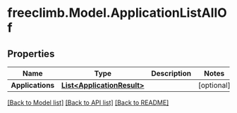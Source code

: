 # freeclimb.Model.ApplicationListAllOf

## Properties

Name | Type | Description | Notes
------------ | ------------- | ------------- | -------------
**Applications** | [**List&lt;ApplicationResult&gt;**](ApplicationResult.md) |  | [optional] 

[[Back to Model list]](../README.md#documentation-for-models) [[Back to API list]](../README.md#documentation-for-api-endpoints) [[Back to README]](../README.md)

